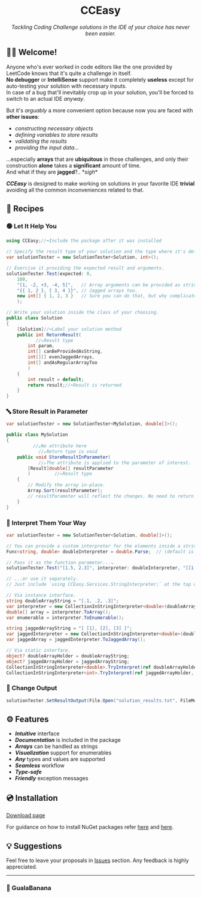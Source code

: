 <h1 align="center"> CCEasy </h1>
<p align="center"><em> Tackling Coding Challenge solutions in the IDE of your choice has never been easier. </em></p>

## 👋🏼 Welcome!
Anyone who's ever worked in code editors like the one provided by LeetCode knows that it's quite a challenge in itself.<br/>
**No debugger** or **IntelliSense** support make it completely **useless** except for auto-testing your solution with necessary inputs.<br/> 
In case of a bug that'll inevitably crop up in your solution, you'll be forced to switch to an actual IDE *anyway*.

But it's *arguably* a more convenient option because now you are faced with **other issues**:
* *constructing necessary objects*
* *defining variables to store results*
* *validating the results*
* *providing the input data...*

...especially **arrays** that are **ubiquitous** in those challenges, and only their construction **alone** takes a **significant** amount of time.<br/>
And what if they are **jagged**?.. \**sigh*\*

***CCEasy*** is designed to make working on solutions in your favorite IDE **trivial** avoiding all the common inconveniences  related to that.<br/>

## 🥗 Recipes
### 🟢 Let It Help You
```c#
using CCEasy;//⬅️Include the package after it was installed

// Specify the result type of your solution and the type where it's defined.
var solutionTester = new SolutionTester<Solution, int>();

// Exercise it providing the expected result and arguments.
solutionTester.Test(expected: 0,
    100,
    "[1, -2, +3, -4, 5]",   // Array arguments can be provided as strings.
    "{{ 1, 2 }, { 3, 4 }}", // Jagged arrays too.
    new int[] { 1, 2, 3 }   // Sure you can do that, but why complicate things?
    );

// Write your solution inside the class of your choosing.
public class Solution
{
    [Solution]//⬅️Label your solution method
    public int ReturnResult(
           //↖️Result type
        int param,
        int[] canBeProvidedAsString,
        int[][] evenJaggedArrays,
        int[] andAsRegularArrayToo
        )
    {
        int result = default;
        return result;//⬅️Result is returned
    }
}
```

### 🔤 Store Result in Parameter
```c#
var solutionTester = new SolutionTester<MySolution, double[]>();

public class MySolution
{
          //↙️No attribute here
            //↙️Return type is void
    public void StoreResultInParameter(
            //↙️The attribute is applied to the parameter of interest.
        [Result]double[] resultParameter
        )         //↖️Result type
    {
        // Modify the array in-place.
        Array.Sort(resultParameter);
        // resultParameter will reflect the changes. No need to return any value.
    }
}
```

### 📡 Interpret Them Your Way
```c#
var solutionTester = new SolutionTester<Solution, double[]>();

// You can provide a custom interpreter for the elements inside a string array.
Func<string, double> doubleInterpreter = double.Parse;  // (default is int.Parse)

// Pass it as the function parameter...↘️
solutionTester.Test("[1.5, 2.3]", interpreter: doubleInterpreter, "[[1.0], [2.0]]");

// ...or use it separately.
// Just include `using CCEasy.Services.StringInterpreter;` at the top of the file.

// Via instance interface.
string doubleArrayString = "[.1, .2, .3]";
var interpreter = new CollectionInStringInterpreter<double>(doubleArrayString, double.Parse);
double[] array = interpreter.ToArray();
var enumerable = interpreter.ToEnumerable();

string jaggedArrayString = "[ [1], [2], [3] ]";
var jaggedInterpreter = new CollectionInStringInterpreter<double>(doubleArrayString, double.Parse);
var jaggedArray = jaggedInterpreter.ToJaggedArray();

// Via static interface.
object? doubleArrayHolder = doubleArrayString;
object? jaggedArrayHolder = jaggedArrayString;
CollectionInStringInterpreter<double>.TryInterpret(ref doubleArrayHolder, double.Parse);
CollectionInStringInterpreter<int>.TryInterpret(ref jaggedArrayHolder, int.Parse);
```

### 🚰 Change Output
```c#
solutionTester.SetResultOutput(File.Open("solution_results.txt", FileMode.OpenOrCreate));
```

## ⚙️ Features
* ***Intuitive*** interface
* ***Documentation*** is included in the package
* ***Arrays*** can be handled as strings
* ***Visualization*** support for enumerables
* ***Any*** types and values are supported
* ***Seamless*** workflow
* ***Type-safe***
* ***Friendly*** exception messages

## 💿 Installation

[Download page](https://www.nuget.org/packages/CCEasy/)

For guidance on how to install NuGet packages refer 
[here](https://docs.microsoft.com/en-us/nuget/quickstart/install-and-use-a-package-using-the-dotnet-cli) 
and [here](https://docs.microsoft.com/en-us/nuget/quickstart/install-and-use-a-package-in-visual-studio).

## 💡 Suggestions
Feel free to leave your proposals in [Issues](https://github.com/GualaBanana/CCEasy/issues) section. Any feedback is highly appreciated.

***
### 🍌 GualaBanana
